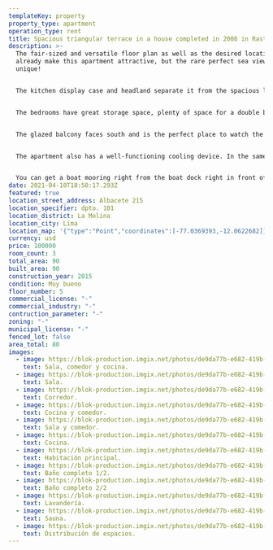 ```yaml
---
templateKey: property
property_type: apartment
operation_type: rent
title: Spacious triangular terrace in a house completed in 2008 in Rastaspuisto
description: >-
  The fair-sized and versatile floor plan as well as the desired location
  already make this apartment attractive, but the rare perfect sea view makes it
  unique!


  The kitchen display case and headland separate it from the spacious living room. Black levels and stylish white furniture as well as refurbished appliances meet the needs of even the most demanding home chef. The living room basks in daylight by the sea and there is enough space for a group of sofas as well as for a large group of meals. A beautiful atmosphere brings a special atmosphere and leveling.


  The bedrooms have great storage space, plenty of space for a double bed and of course their own sea views. The kitchen has access to the utility room, which also has a second toilet. The entrance hall opens to a neat and spacious bathroom and sauna.


  The glazed balcony faces south and is the perfect place to watch the stunning archipelago landscape as the sun shines through the day.


  The apartment also has a well-functioning cooling device. In the same store, a parking space equipped with an electric car charging system is sold.


  You can get a boat mooring right from the boat dock right in front of the house by joining the Aurinkolahti boat club. The large sandy beach of Aurinkolahti opens next to it. Outdoor terrain next to the Uutelan and Kallahti peninsulas. Vuosaari's excellent golf course is also a short distance away. Excellent public transport links and varied local services nearby.
date: 2021-04-10T18:50:17.293Z
featured: true
location_street_address: Albacete 215
location_specifier: dpto. 101
location_district: La Molina
location_city: Lima
location_map: '{"type":"Point","coordinates":[-77.0369393,-12.0622682]}'
currency: usd
price: 100000
room_count: 3
total_area: 90
built_area: 90
construction_year: 2015
condition: Muy bueno
floor_number: 5
commercial_license: "-"
commercial_industry: "-"
contruction_parameter: "-"
zoning: "-"
municipal_license: "-"
fenced_lot: false
area_total: 80
images:
  - image: https://blok-production.imgix.net/photos/de9da77b-e682-419b-822c-6994c87db8ad/1600341996_f3de2ae9.jpg?w=1070
    text: Sala, comedor y cocina.
  - image: https://blok-production.imgix.net/photos/de9da77b-e682-419b-822c-6994c87db8ad/1600342000_0a037444.jpg?w=1070
    text: Sala.
  - image: https://blok-production.imgix.net/photos/de9da77b-e682-419b-822c-6994c87db8ad/1600341994_5cedc5b0.jpg?w=1070
    text: Corredor.
  - image: https://blok-production.imgix.net/photos/de9da77b-e682-419b-822c-6994c87db8ad/1600341999_9213b797.jpg?w=1070
    text: Cocina y comedor.
  - image: https://blok-production.imgix.net/photos/de9da77b-e682-419b-822c-6994c87db8ad/1600342004_135a94ec.jpg?w=1070
    text: Sala y comedor.
  - image: https://blok-production.imgix.net/photos/de9da77b-e682-419b-822c-6994c87db8ad/1600341997_a9f6e8e8.jpg?w=1070
    text: Cocina.
  - image: https://blok-production.imgix.net/photos/de9da77b-e682-419b-822c-6994c87db8ad/1600342005_562633da.jpg?w=1070
    text: Habitación principal.
  - image: https://blok-production.imgix.net/photos/de9da77b-e682-419b-822c-6994c87db8ad/1600341992_6dd25077.jpg?w=1070
    text: Baño completo 1/2.
  - image: https://blok-production.imgix.net/photos/de9da77b-e682-419b-822c-6994c87db8ad/1600341993_ca6f43ec.jpg?w=1070
    text: Baño completo 2/2
  - image: https://blok-production.imgix.net/photos/de9da77b-e682-419b-822c-6994c87db8ad/1600341991_824512e5.jpg?w=1070
    text: Lavandería.
  - image: https://blok-production.imgix.net/photos/de9da77b-e682-419b-822c-6994c87db8ad/1600342000_a5dbdb57.jpg?w=1070
    text: Sauna.
  - image: https://blok-production.imgix.net/photos/de9da77b-e682-419b-822c-6994c87db8ad/1600760093_3f19b6d0.png?bg=E8F6F7
    text: Distribución de espacios.
---
```

